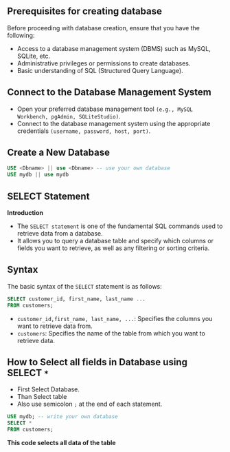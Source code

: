 ## Prerequisites for creating database

Before proceeding with database creation, ensure that you have the following:

- Access to a database management system (DBMS) such as MySQL, SQLite, etc.
- Administrative privileges or permissions to create databases.
- Basic understanding of SQL (Structured Query Language).

## Connect to the Database Management System
- Open your preferred database management tool `(e.g., MySQL Workbench, pgAdmin, SQLiteStudio)`.
- Connect to the database management system using the appropriate credentials `(username, password, host, port)`.

## Create a New Database
 ```sql
 USE <Dbname> || use <Dbname> -- use your own database
 USE mydb || use mydb
 ```
## SELECT Statement
**Introduction**
- The `SELECT statement` is one of the fundamental SQL commands used to retrieve data from a database. 
- It allows you to query a database table and specify which columns or fields you want to retrieve, as well as any filtering or sorting 
  criteria.
  
## Syntax
The basic syntax of the `SELECT` statement is as follows:

```sql
SELECT customer_id, first_name, last_name ...
FROM customers;
``` 
- `customer_id,first_name, last_name, ...`: Specifies the columns you want to retrieve data from.
- `customers`: Specifies the name of the table from which you want to retrieve data.

## How to Select all fields in Database using SELECT `*`

 - First Select Database.
 - Than Select table
 - Also use semicolon `;` at the end of each statement.

 ```sql
 USE mydb; -- write your own database
 SELECT * 
 FROM customers;
 ```
 **This code selects all data of the table**



